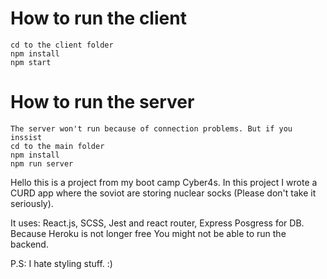 # How to run the client
    cd to the client folder
    npm install
    npm start

# How to run the server
    The server won't run because of connection problems. But if you inssist
    cd to the main folder
    npm install
    npm run server

Hello this is a project from my boot camp Cyber4s. In this project I wrote a CURD app where the soviot are storing nuclear socks (Please don't take it seriously).

It uses: React.js, SCSS, Jest and react router, Express Posgress for DB. Because Heroku is not longer free You might not be able to run the backend.

P.S: I hate styling stuff. :)
